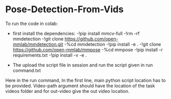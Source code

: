 # Pose-Detection-From-Vids
To run the code in colab:
- first install the dependencies: 
    -!pip install mmcv-full
    -!rm -rf mmdetection
    -!git clone https://github.com/open-mmlab/mmdetection.git
    -%cd mmdetection
    -!pip install -e .
    -!git clone https://github.com/open-mmlab/mmpose
    -%cd mmpose
    -!pip install -r requirements.txt
    -!pip install -v -e .

- The upload the script file in session and run the script given in run command.txt
    
Here in the run command, In the first line, main python script location has to be provided. Video-path argument should have the location of the task videos folder and for out-video give the out video location.
